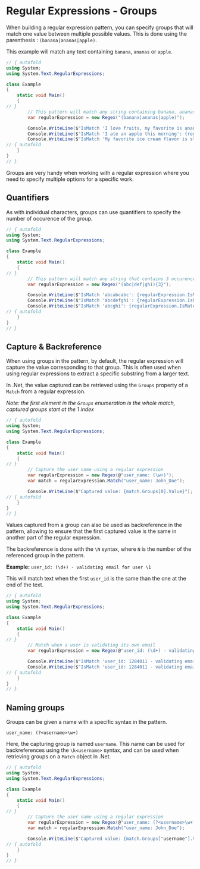 # Regular Expressions - Groups

When building a regular expression pattern, you can specify groups that will match one value between multiple possible values. This is done using the parenthesis : `(banana|ananas|apple)`.

This example will match any text containing `banana`, `ananas` or `apple`.

```C# runnable
// { autofold
using System;
using System.Text.RegularExpressions;

class Example 
{
    static void Main()
    {
// }
        // This pattern will match any string containing banana, ananas or apple
        var regularExpression = new Regex("(banana|ananas|apple)");

        Console.WriteLine($"IsMatch 'I love fruits, my favorite is ananas': {regularExpression.IsMatch("I love fruits, my favorite is ananas")}");
        Console.WriteLine($"IsMatch 'I ate an apple this morning': {regularExpression.IsMatch("I ate an apple this morning")}");
        Console.WriteLine($"IsMatch 'My favorite ice cream flavor is strawberry': {regularExpression.IsMatch("My favorite ice cream flavor is strawberry")}");
// { autofold 
    }
}
// }
```

Groups are very handy when working with a regular expression where you need to specify multiple options for a specific work.

## Quantifiers

As with individual characters, groups can use quantifiers to specify the number of occurence of the group.

```C# runnable
// { autofold
using System;
using System.Text.RegularExpressions;

class Example 
{
    static void Main()
    {
// }
        // This pattern will match any string that contains 3 occurence of either abc, def or ghi
        var regularExpression = new Regex("(abc|def|ghi){3}");

        Console.WriteLine($"IsMatch 'abcabcabc': {regularExpression.IsMatch("abcabcabc")}");
        Console.WriteLine($"IsMatch 'abcdefghi': {regularExpression.IsMatch("abcdefghi")}");
        Console.WriteLine($"IsMatch 'abcghi': {regularExpression.IsMatch("abcghi")}");
// { autofold 
    }
}
// }
```

## Capture & Backreference

When using groups in the pattern, by default, the regular expression will capture the value corresponding to that group. This is often used when using regular expressions to extract a specific substring from a larger text.

In .Net, the value captured can be retrieved using the `Groups` property of a `Match` from a regular expression.

*Note: the first element in the `Groups` enumeration is the whole match, captured groups start at the 1 index*

```C# runnable
// { autofold
using System;
using System.Text.RegularExpressions;

class Example 
{
    static void Main()
    {
// }
        // Capture the user name using a regular expression
        var regularExpression = new Regex(@"user_name: (\w+)");
        var match = regularExpression.Match("user_name: John_Doe");

        Console.WriteLine($"Captured value: {match.Groups[0].Value}");
// { autofold 
    }
}
// }
```

Values captured from a group can also be used as backreference in the pattern, allowing to ensure that the first captured value is the same in another part of the regular expression.

The backreference is done with the `\N` syntax, where `N` is the number of the referenced group in the pattern.

**Example:** `user_id: (\d+) - validating email for user \1`

This will match text when the first `user_id` is the same than the one at the end of the text.

```C# runnable
// { autofold
using System;
using System.Text.RegularExpressions;

class Example 
{
    static void Main()
    {
// }
        // Match when a user is validating its own email
        var regularExpression = new Regex(@"user_id: (\d+) - validating email for user \1");

        Console.WriteLine($"IsMatch 'user_id: 1284011 - validating email for user 1284011': {regularExpression.IsMatch("user_id: 1284011 - validating email for user 1284011")}");
        Console.WriteLine($"IsMatch 'user_id: 1284011 - validating email for user 1035234': {regularExpression.IsMatch("user_id: 1284011 - validating email for user 1035234")}");
// { autofold 
    }
}
// }
```

## Naming groups

Groups can be given a name with a specific syntax in the pattern. 

`user_name: (?<username>\w+)`

Here, the capturing group is named `username`. This name can be used for backreferences using the `\k<username>` syntax, and can be used when retrieving groups on a `Match` object in .Net.

```C# runnable
// { autofold
using System;
using System.Text.RegularExpressions;

class Example 
{
    static void Main()
    {
// }
        // Capture the user name using a regular expression
        var regularExpression = new Regex(@"user_name: (?<username>\w+)");
        var match = regularExpression.Match("user_name: John_Doe");

        Console.WriteLine($"Captured value: {match.Groups["username"].Value}");
// { autofold 
    }
}
// }
```
